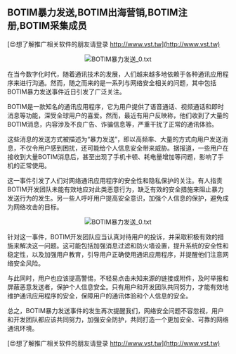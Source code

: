 ## **BOTIM暴力发送,BOTIM出海营销,BOTIM注册,BOTIM采集成员**

[😍想了解推广相关软件的朋友请登录 http://www.vst.tw](http://www.vst.tw)

 <center><img src="https://vst.tw/MP4/tuiguang/png/3.png" alt="BOTIM暴力发送_0.txt"></center>

在当今数字化时代，随着通讯技术的发展，人们越来越多地依赖于各种通讯应用程序来进行沟通。然而，随之而来的是一系列与网络安全相关的问题，其中包括BOTIM暴力发送事件近日引发了广泛关注。

BOTIM是一款知名的通讯应用程序，它为用户提供了语音通话、视频通话和即时消息等功能，深受全球用户的喜爱。然而，最近有用户反映称，他们收到了大量的BOTIM消息，内容涉及不良广告、诈骗信息等，严重干扰了正常的通讯体验。

这些消息的发送方式被描述为“暴力发送”，即以高频率、大量的方式向用户发送消息，不仅令用户感到困扰，还可能给个人信息安全带来威胁。据报道，一些用户在接收到大量BOTIM消息后，甚至出现了手机卡顿、耗电量增加等问题，影响了手机的正常使用。

这一事件引发了人们对网络通讯应用程序的安全性和隐私保护的关注。有人指责BOTIM开发团队未能有效地应对此类恶意行为，缺乏有效的安全措施来阻止暴力发送行为的发生。另一些人呼吁用户提高安全意识，加强个人信息的保护，避免成为网络攻击的目标。

 <center><img src="https://vst.tw/MP4/tuiguang/png/6.png" alt="BOTIM暴力发送_0.txt"></center>

针对这一事件，BOTIM开发团队应当认真对待用户的投诉，并采取积极有效的措施来解决这一问题。这可能包括加强消息过滤和防火墙设置，提升系统的安全性和稳定性，以及加强用户教育，引导用户正确使用通讯应用程序，并提醒他们注意网络安全风险。

与此同时，用户也应该提高警惕，不轻易点击未知来源的链接或附件，及时举报和屏蔽恶意发送者，保护个人信息安全。只有用户和开发团队共同努力，才能有效地维护通讯应用程序的安全，保障用户的通讯体验和个人信息的安全。

总之，BOTIM暴力发送事件的发生再次提醒我们，网络安全问题不容忽视，用户和开发团队都应该共同努力，加强安全防护，共同打造一个更加安全、可靠的网络通讯环境。

[😍想了解推广相关软件的朋友请登录 http://www.vst.tw](http://www.vst.tw)



